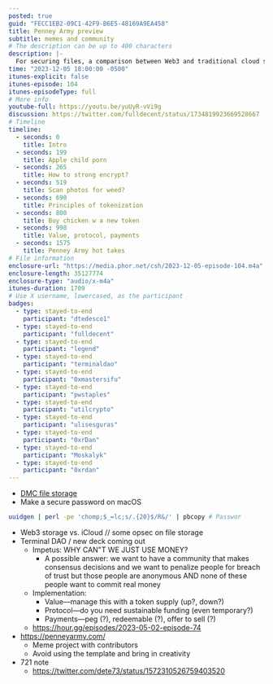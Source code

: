 ```yaml
---
posted: true
guid: "FECC1EB2-09C1-42F9-B6E5-48169A9EA458"
title: Penney Army preview
subtitle: memes and community
# The description can be up to 400 characters
description: |-
  For securing files, a comparison between Web3 and traditional cloud storage like iCloud could be insightful, including operational security considerations. Regarding Terminal DAO's new deck, it appears that the challenge is to create a community that operates on trust without committing real money, using tokens for value management and designing an appropriate protocol for financial sustainability. Penney Army is a meme project that encourages creativity over template usage, showcasing the collaborative spirit within the community.
time: "2023-12-05 18:00:00 -0500"
itunes-explicit: false
itunes-episode: 104
itunes-episodeType: full
# More info
youtube-full: https://youtu.be/yuUyR-vVi9g
discussion: https://twitter.com/fulldecent/status/1734819923669528667
# Timeline
timeline:
  - seconds: 0
    title: Intro
  - seconds: 199
    title: Apple child porn
  - seconds: 265
    title: How to strong encrypt?
  - seconds: 519
    title: Scan photos for weed?
  - seconds: 690
    title: Principles of tokenization
  - seconds: 800
    title: Buy chicken w a new token
  - seconds: 998
    title: Value, protocol, payments
  - seconds: 1575
    title: Penney Army hot takes
# File information
enclosure-url: "https://media.phor.net/csh/2023-12-05-episode-104.m4a"
enclosure-length: 35127774
enclosure-type: "audio/x-m4a"
itunes-duration: 1709
# Use X username, lowercased, as the participant
badges:
  - type: stayed-to-end
    participant: "dtedesco1"
  - type: stayed-to-end
    participant: "fulldecent"
  - type: stayed-to-end
    participant: "legend"
  - type: stayed-to-end
    participant: "terminaldao"
  - type: stayed-to-end
    participant: "0xmastersifu"
  - type: stayed-to-end
    participant: "pwstaples"
  - type: stayed-to-end
    participant: "utilcrypto"
  - type: stayed-to-end
    participant: "ulisesguras"
  - type: stayed-to-end
    participant: "0xrDan"
  - type: stayed-to-end
    participant: "Moskalyk"
  - type: stayed-to-end
    participant: "0xrdan"
---
```


- [DMC file storage](https://www.dmctech.io/)
- Make a secure password on macOS

```sh
uuidgen | perl -pe 'chomp;$_=lc;s/.{20}$/R&/' | pbcopy # Passwor
```

<!--end of quick notes-->

- Web3 storage vs. iCloud // some opsec on file storage
- Terminal DAO / new deck coming out
  - Impetus: WHY CAN"T WE JUST USE MONEY?
    - A possible answer: we want to have a community that makes consensus decisions and we want to penalize people for breach of trust but those people are anonymous AND none of these people want to commit real money
  - Implementation:
    - Value—manage this with a token supply (up?, down?)
    - Protocol—do you need sustainable funding (even temporary?)
    - Payments—peg (?), redeemable (?), offer to sell (?)
  - https://hour.gg/episodes/2023-05-02-episode-74 
- https://penneyarmy.com/
  - Meme project with contributors
  - Avoid using the template and bring in creativity
- 721 note
  - https://twitter.com/dete73/status/1572310526759403520